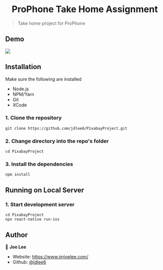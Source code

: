 <h1 align="center">ProPhone Take Home Assignment</h1>
<p>
</p>

> Take home project for ProPhone

## Demo
<img src="https://imgur.com/GwBbOiV.gif">

## Installation

Make sure the following are installed

- Node.js
- NPM/Yarn
- Git
- XCode

### 1. Clone the repository
   `git clone https://github.com/jdlee6/PixabayProject.git`

### 2. Change directory into the repo's folder
   `cd PixabayProject`

### 3. Install the dependencies
   `npm install`

## Running on Local Server

### 1. Start development server
  ```
  cd PixabayProject
  npx react-native run-ios
  ```

## Author

👤 **Joe Lee**

- Website: https://www.imjoelee.com/
- Github: [@jdlee6](https://github.com/jdlee6)
